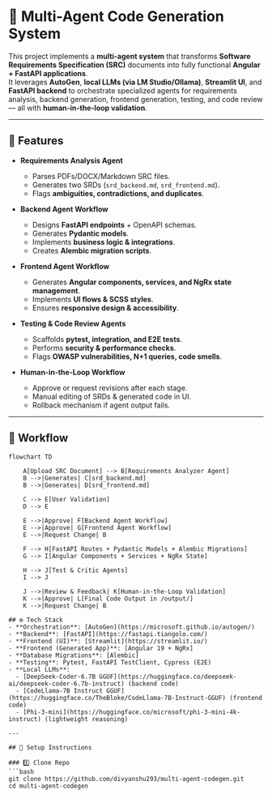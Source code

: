 # 🧩 Multi-Agent Code Generation System  

This project implements a **multi-agent system** that transforms **Software Requirements Specification (SRC)** documents into fully functional **Angular + FastAPI applications**.  
It leverages **AutoGen**, **local LLMs (via LM Studio/Ollama)**, **Streamlit UI**, and **FastAPI backend** to orchestrate specialized agents for requirements analysis, backend generation, frontend generation, testing, and code review — all with **human-in-the-loop validation**.  

---

## 🚀 Features
- **Requirements Analysis Agent**  
  - Parses PDFs/DOCX/Markdown SRC files.  
  - Generates two SRDs (`srd_backend.md`, `srd_frontend.md`).  
  - Flags **ambiguities, contradictions, and duplicates**.  

- **Backend Agent Workflow**  
  - Designs **FastAPI endpoints** + OpenAPI schemas.  
  - Generates **Pydantic models**.  
  - Implements **business logic & integrations**.  
  - Creates **Alembic migration scripts**.  

- **Frontend Agent Workflow**  
  - Generates **Angular components, services, and NgRx state management**.  
  - Implements **UI flows & SCSS styles**.  
  - Ensures **responsive design & accessibility**.  

- **Testing & Code Review Agents**  
  - Scaffolds **pytest, integration, and E2E tests**.  
  - Performs **security & performance checks**.  
  - Flags **OWASP vulnerabilities, N+1 queries, code smells**.  

- **Human-in-the-Loop Workflow**  
  - Approve or request revisions after each stage.  
  - Manual editing of SRDs & generated code in UI.  
  - Rollback mechanism if agent output fails.  

---
## 🧠 Workflow

```mermaid
flowchart TD

    A[Upload SRC Document] --> B[Requirements Analyzer Agent]
    B -->|Generates| C[srd_backend.md]
    B -->|Generates| D[srd_frontend.md]

    C --> E[User Validation]
    D --> E

    E -->|Approve| F[Backend Agent Workflow]
    E -->|Approve| G[Frontend Agent Workflow]
    E -->|Request Change| B

    F --> H[FastAPI Routes + Pydantic Models + Alembic Migrations]
    G --> I[Angular Components + Services + NgRx State]

    H --> J[Test & Critic Agents]
    I --> J

    J -->|Review & Feedback| K[Human-in-the-Loop Validation]
    K -->|Approve| L[Final Code Output in /output/]
    K -->|Request Change| B

## ⚙️ Tech Stack
- **Orchestration**: [AutoGen](https://microsoft.github.io/autogen/)  
- **Backend**: [FastAPI](https://fastapi.tiangolo.com/)  
- **Frontend (UI)**: [Streamlit](https://streamlit.io/)  
- **Frontend (Generated App)**: [Angular 19 + NgRx]  
- **Database Migrations**: [Alembic]  
- **Testing**: Pytest, FastAPI TestClient, Cypress (E2E)  
- **Local LLMs**:  
  - [DeepSeek-Coder-6.7B GGUF](https://huggingface.co/deepseek-ai/deepseek-coder-6.7b-instruct) (backend code)  
  - [CodeLlama-7B Instruct GGUF](https://huggingface.co/TheBloke/CodeLlama-7B-Instruct-GGUF) (frontend code)  
  - [Phi-3-mini](https://huggingface.co/microsoft/phi-3-mini-4k-instruct) (lightweight reasoning)  

---

## 🔧 Setup Instructions

### 1️⃣ Clone Repo
```bash
git clone https://github.com/divyanshu293/multi-agent-codegen.git
cd multi-agent-codegen
